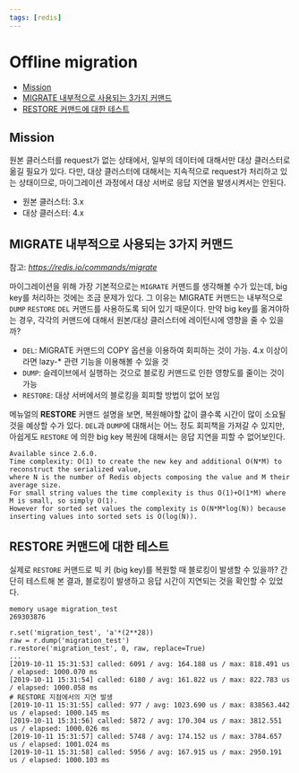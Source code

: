 ```yaml
---
tags: [redis]
---
```


Offline migration 
======

<!-- TOC -->

- [Mission](#mission)
- [MIGRATE 내부적으로 사용되는 3가지 커맨드](#migrate-내부적으로-사용되는-3가지-커맨드)
- [RESTORE 커맨드에 대한 테스트](#restore-커맨드에-대한-테스트)

<!-- /TOC -->

## Mission
원본 클러스터를 request가 없는 상태에서, 일부의 데이터에 대해서만 대상 클러스터로 옮길 필요가 있다. 다만, 대상 클러스터에 대해서는  지속적으로 request가 처리하고 있는 상태이므로, 마이그레이션 과정에서 대상 서버로 응답 지연을 발생시켜서는 안된다.

- 원본 클러스터: 3.x
- 대상 클러스터: 4.x


## MIGRATE 내부적으로 사용되는 3가지 커맨드
참고: *https://redis.io/commands/migrate*

마이그레이션을 위해 가장 기본적으로는 `MIGRATE` 커맨드를 생각해볼 수가 있는데, big key를 처리하는 것에는 조금 문제가 있다. 그 이유는 MIGRATE 커맨드는 내부적으로 `DUMP` `RESTORE` `DEL` 커맨드를 사용하도록 되어 있기 때문이다. 만약 big key를 옮겨야하는 경우, 각각의 커맨드에 대해서 원본/대상 클러스터에 레이턴시에 영향을 줄 수 있을까?

- `DEL`: MIGRATE 커맨드의 COPY 옵션을 이용하여 회피하는 것이 가능. 4.x 이상이라면 lazy-* 관련 기능을 이용해볼 수 있을 것
- `DUMP`: 슬레이브에서 실행하는 것으로 블로킹 커맨드로 인한 영향도를 줄이는 것이 가능
- `RESTORE`: 대상 서버에서의 블로킹을 회피할 방법이 없어 보임

메뉴얼의 **RESTORE** 커맨드 설명을 보면, 복원해야할 값이 클수록 시간이 많이 소요될 것을 예상할 수가 있다. `DEL`과 `DUMP`에 대해서는 어느 정도 회피책을 가져갈 수 있지만, 아쉽게도 `RESTORE` 에 의한 big key 복원에 대해서는 응답 지연을 피할 수 없어보인다.

```
Available since 2.6.0.
Time complexity: O(1) to create the new key and additional O(N*M) to reconstruct the serialized value, 
where N is the number of Redis objects composing the value and M their average size. 
For small string values the time complexity is thus O(1)+O(1*M) where M is small, so simply O(1). 
However for sorted set values the complexity is O(N*M*log(N)) because inserting values into sorted sets is O(log(N)).
```

## RESTORE 커맨드에 대한 테스트
실제로 `RESTORE` 커맨드로 빅 키 (big key)를 복원할 때 블로킹이 발생할 수 있을까? 간단히 테스트해 본 결과, 블로킹이 발생하고 응답 시간이 지연되는 것을 확인할 수 있었다.

```
memory usage migration_test
269303876
 
r.set('migration_test', 'a'*(2**28))
raw = r.dump('migration_test')
r.restore('migration_test', 0, raw, replace=True)
...
[2019-10-11 15:31:53] called: 6091 / avg: 164.188 us / max: 818.491 us / elapsed: 1000.070 ms 
[2019-10-11 15:31:54] called: 6180 / avg: 161.822 us / max: 822.783 us / elapsed: 1000.058 ms 
# RESTORE 지점에서의 지연 발생
[2019-10-11 15:31:55] called: 977 / avg: 1023.690 us / max: 838563.442 us / elapsed: 1000.145 ms 
[2019-10-11 15:31:56] called: 5872 / avg: 170.304 us / max: 3812.551 us / elapsed: 1000.026 ms 
[2019-10-11 15:31:57] called: 5748 / avg: 174.152 us / max: 3784.657 us / elapsed: 1001.024 ms 
[2019-10-11 15:31:58] called: 5956 / avg: 167.915 us / max: 2950.191 us / elapsed: 1000.103 ms
```